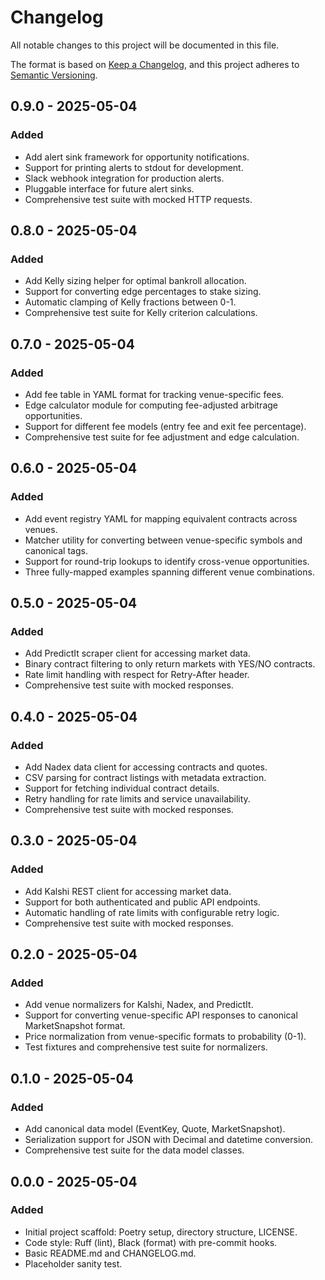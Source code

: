 # Changelog

All notable changes to this project will be documented in this file.

The format is based on [Keep a Changelog](https://keepachangelog.com/en/1.0.0/),
and this project adheres to [Semantic Versioning](https://semver.org/spec/v2.0.0.html).

## 0.9.0 - 2025-05-04

### Added
- Add alert sink framework for opportunity notifications.
- Support for printing alerts to stdout for development.
- Slack webhook integration for production alerts.
- Pluggable interface for future alert sinks.
- Comprehensive test suite with mocked HTTP requests.

## 0.8.0 - 2025-05-04

### Added
- Add Kelly sizing helper for optimal bankroll allocation.
- Support for converting edge percentages to stake sizing.
- Automatic clamping of Kelly fractions between 0-1.
- Comprehensive test suite for Kelly criterion calculations.

## 0.7.0 - 2025-05-04

### Added
- Add fee table in YAML format for tracking venue-specific fees.
- Edge calculator module for computing fee-adjusted arbitrage opportunities.
- Support for different fee models (entry fee and exit fee percentage).
- Comprehensive test suite for fee adjustment and edge calculation.

## 0.6.0 - 2025-05-04

### Added
- Add event registry YAML for mapping equivalent contracts across venues.
- Matcher utility for converting between venue-specific symbols and canonical tags.
- Support for round-trip lookups to identify cross-venue opportunities.
- Three fully-mapped examples spanning different venue combinations.

## 0.5.0 - 2025-05-04

### Added
- Add PredictIt scraper client for accessing market data.
- Binary contract filtering to only return markets with YES/NO contracts.
- Rate limit handling with respect for Retry-After header.
- Comprehensive test suite with mocked responses.

## 0.4.0 - 2025-05-04

### Added
- Add Nadex data client for accessing contracts and quotes.
- CSV parsing for contract listings with metadata extraction.
- Support for fetching individual contract details.
- Retry handling for rate limits and service unavailability.
- Comprehensive test suite with mocked responses.

## 0.3.0 - 2025-05-04

### Added
- Add Kalshi REST client for accessing market data.
- Support for both authenticated and public API endpoints.
- Automatic handling of rate limits with configurable retry logic.
- Comprehensive test suite with mocked responses.

## 0.2.0 - 2025-05-04

### Added
- Add venue normalizers for Kalshi, Nadex, and PredictIt.
- Support for converting venue-specific API responses to canonical MarketSnapshot format.
- Price normalization from venue-specific formats to probability (0-1).
- Test fixtures and comprehensive test suite for normalizers.

## 0.1.0 - 2025-05-04

### Added
- Add canonical data model (EventKey, Quote, MarketSnapshot).
- Serialization support for JSON with Decimal and datetime conversion.
- Comprehensive test suite for the data model classes.

## 0.0.0 - 2025-05-04

### Added
- Initial project scaffold: Poetry setup, directory structure, LICENSE.
- Code style: Ruff (lint), Black (format) with pre-commit hooks.
- Basic README.md and CHANGELOG.md.
- Placeholder sanity test.
